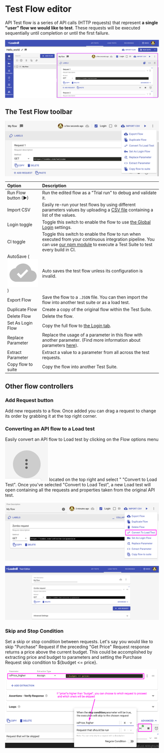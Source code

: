 # Test Flow editor

API Test flow is a series of API calls \(HTTP requests\) that represent **a single "user" flow we would like to test**. These requests will be executed sequentially until completion or until the first failure.

![](../../.gitbook/assets/screenshot-2021-04-01t151932.863.png)

## The Test Flow toolbar

![](../../.gitbook/assets/screen-shot-2021-04-01-at-15.22.55.png)

| Option | Description |
| :--- | :--- |
| Run Flow button \(▶\) | Run the edited flow as a "Trial run" to debug and validate it. |
| Import CSV                | Easily re-run your test flows by using different parameters values by uploading a [CSV file](https://docs.loadmill.com/api-testing/test-suite-editor/api-tests-data-from-csv-files) containing a list of the values. |
| Login toggle | Toggle this switch to enable the flow to use [the Global Login](https://docs.loadmill.com/api-testing/test-suite-editor/global-login-flow) settings. |
| CI toggle            | Toggle this switch to enable the flow to run when executed from your continuous integration pipeline. You can use [our npm module](https://docs.loadmill.com/integrations/npm-modal) to execute a Test Suite to test every build in CI. |
| AutoSave                                             \( ![](../../.gitbook/assets/screen-shot-2020-11-26-at-14.20.04.png)\) | Auto saves the test flow unless its configuration is invalid. |
| Export Flow | Save the flow to a `.JSON` file. You can then import the flow into another test suite or as a load test. |
| Duplicate Flow | Create a copy of the original flow within the Test Suite. |
| Delete Flow | Delete the flow. |
| Set As Login Flow | Copy the full flow to [the Login tab](https://docs.loadmill.com/api-testing/test-suite-editor/global-login-flow).  |
| Replace     Parameter | Replace the usage of a parameter in this flow with another parameter. \(Find more information about parameters [here](https://docs.loadmill.com/api-testing/test-suite-editor/parameters)\). |
| Extract Parameter | Extract a value to a parameter from all across the test requests. |
| Copy flow to suite | Copy the flow into another Test Suite. |

## Other flow controllers

### **Add Request button**

Add new requests to a flow. Once added you can drag a request to change its order by grabbing it at the top right corner. 

### **Converting an API flow to a Load test**

Easily convert an API flow to Load test by clicking on the Flow options menu ![](../../.gitbook/assets/screen-shot-2020-02-03-at-12.12.19-pm.png) located on the top right and select " "Convert to Load Test". Once you've selected "Convert to Load Test", a new Load test will open containing all the requests and properties taken from the original API test.

![](../../.gitbook/assets/convert_to_load.png)

![](../../.gitbook/assets/converted_from_api_test.png)

### Skip and Stop Condition

Set a skip or stop condition between requests. Let's say you would like to skip "Purchase" Request if the preceding "Get Price" Request response returns a price above the current budget. This could be accomplished by extracting price and budget to parameters and setting the Purchase Request skip condition to ${budget &lt;= price}.

![Setting up a skip condition](../../.gitbook/assets/price_budget.png)



